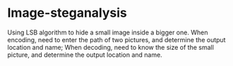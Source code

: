 # Image-steganalysis

Using LSB algorithm to hide a small image inside a bigger one.
When encoding, need to enter the path of two pictures, and determine the output location and name;
When decoding, need to know the size of the small picture, and determine the output location and name.
